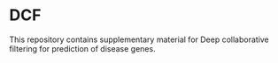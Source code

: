 # DCF
This repository contains supplementary material for Deep collaborative filtering for prediction of disease genes.
